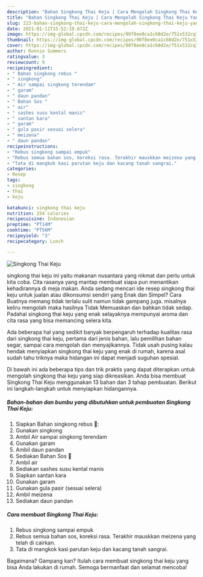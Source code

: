 ```yaml
---
description: "Bahan Singkong Thai Keju | Cara Mengolah Singkong Thai Keju Yang Enak Dan Lezat"
title: "Bahan Singkong Thai Keju | Cara Mengolah Singkong Thai Keju Yang Enak Dan Lezat"
slug: 223-bahan-singkong-thai-keju-cara-mengolah-singkong-thai-keju-yang-enak-dan-lezat
date: 2021-01-11T15:52:19.672Z
image: https://img-global.cpcdn.com/recipes/90f8ee0ca1c68d2e/751x532cq70/singkong-thai-keju-foto-resep-utama.jpg
thumbnail: https://img-global.cpcdn.com/recipes/90f8ee0ca1c68d2e/751x532cq70/singkong-thai-keju-foto-resep-utama.jpg
cover: https://img-global.cpcdn.com/recipes/90f8ee0ca1c68d2e/751x532cq70/singkong-thai-keju-foto-resep-utama.jpg
author: Ronnie Summers
ratingvalue: 3
reviewcount: 9
recipeingredient:
- " Bahan singkong rebus "
- " singkong"
- " Air sampai singkong terendam"
- " garam"
- " daun pandan"
- " Bahan Sos "
- " air"
- " sashes susu kental manis"
- " santan kara"
- " garam"
- " gula pasir sesuai selera"
- " meizena"
- " daun pandan"
recipeinstructions:
- "Rebus singkong sampai empuk"
- "Rebus semua bahan sos, koreksi rasa. Terakhir mauskkan meizena yang telah di cairkan."
- "Tata di mangkok kasi parutan keju dan kacang tanah sangrai."
categories:
- Resep
tags:
- singkong
- thai
- keju

katakunci: singkong thai keju 
nutrition: 254 calories
recipecuisine: Indonesian
preptime: "PT14M"
cooktime: "PT56M"
recipeyield: "3"
recipecategory: Lunch

---
```



![Singkong Thai Keju](https://img-global.cpcdn.com/recipes/90f8ee0ca1c68d2e/751x532cq70/singkong-thai-keju-foto-resep-utama.jpg)


singkong thai keju ini yaitu makanan nusantara yang nikmat dan perlu untuk kita coba. Cita rasanya yang mantap membuat siapa pun menantikan kehadirannya di meja makan.
Anda sedang mencari ide resep singkong thai keju untuk jualan atau dikonsumsi sendiri yang Enak dan Simpel? Cara Buatnya memang tidak terlalu sulit namun tidak gampang juga. misalnya keliru mengolah maka hasilnya Tidak Memuaskan dan bahkan tidak sedap. Padahal singkong thai keju yang enak selayaknya mempunyai aroma dan cita rasa yang bisa memancing selera kita.

Ada beberapa hal yang sedikit banyak berpengaruh terhadap kualitas rasa dari singkong thai keju, pertama dari jenis bahan, lalu pemilihan bahan segar, sampai cara mengolah dan menyajikannya. Tidak usah pusing kalau hendak menyiapkan singkong thai keju yang enak di rumah, karena asal sudah tahu triknya maka hidangan ini dapat menjadi suguhan spesial.




Di bawah ini ada beberapa tips dan trik praktis yang dapat diterapkan untuk mengolah singkong thai keju yang siap dikreasikan. Anda bisa membuat Singkong Thai Keju menggunakan 13 bahan dan 3 tahap pembuatan. Berikut ini langkah-langkah untuk menyiapkan hidangannya.

<!--inarticleads1-->

##### Bahan-bahan dan bumbu yang dibutuhkan untuk pembuatan Singkong Thai Keju:

1. Siapkan  Bahan singkong rebus 🥔:
1. Gunakan  singkong
1. Ambil  Air sampai singkong terendam
1. Gunakan  garam
1. Ambil  daun pandan
1. Sediakan  Bahan Sos 🍧
1. Ambil  air
1. Sediakan  sashes susu kental manis
1. Siapkan  santan kara
1. Gunakan  garam
1. Gunakan  gula pasir (sesuai selera)
1. Ambil  meizena
1. Sediakan  daun pandan




<!--inarticleads2-->

##### Cara membuat Singkong Thai Keju:

1. Rebus singkong sampai empuk
1. Rebus semua bahan sos, koreksi rasa. Terakhir mauskkan meizena yang telah di cairkan.
1. Tata di mangkok kasi parutan keju dan kacang tanah sangrai.




Bagaimana? Gampang kan? Itulah cara membuat singkong thai keju yang bisa Anda lakukan di rumah. Semoga bermanfaat dan selamat mencoba!
